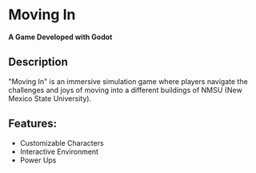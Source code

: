 # Moving In

**A Game Developed with Godot**

## Description

"Moving In" is an immersive simulation game where players navigate the challenges and joys of moving into a different buildings of NMSU (New Mexico State University). 

## Features:
- Customizable Characters
- Interactive Environment 
- Power Ups



